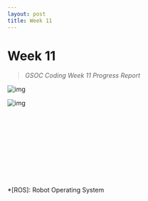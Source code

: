 ```yaml
---
layout: post
title: Week 11
---
```


# Week 11
> *GSOC Coding Week 11 Progress Report*


![img]()


![img]()


<div class="video_container">
<iframe src="" title="YouTube video player" frameborder="0" allow="accelerometer; autoplay; clipboard-write; encrypted-media; gyroscope; picture-in-picture" allowfullscreen class="video"></iframe>
</div>


*[ROS]: Robot Operating System
